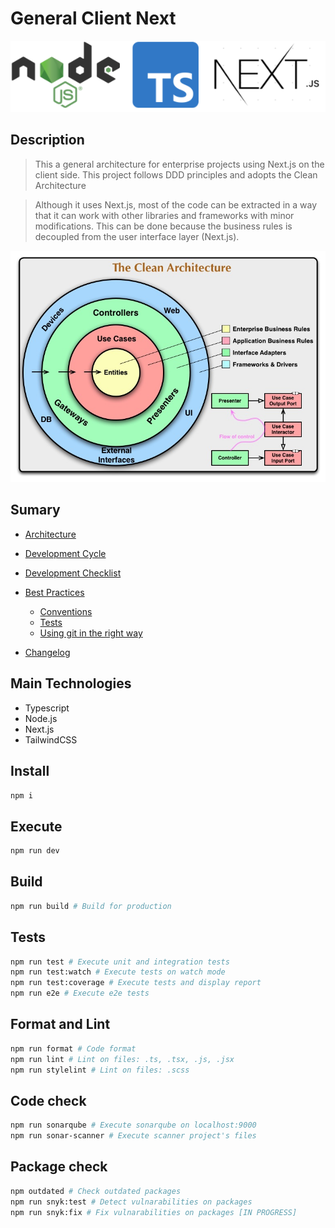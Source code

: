 # General Client Next

![alt text][main-technologies]

## Description

> This a general architecture for enterprise projects using Next.js on the client side. This project follows DDD principles and adopts the Clean Architecture

> Although it uses Next.js, most of the code can be extracted in a way that it can work with other libraries and frameworks with minor modifications. This can be done because the business rules is decoupled from the user interface layer (Next.js).

![alt text][clean-architecture]

## Sumary

- [Architecture](./docs/ARCHITECTURE.md)
- [Development Cycle](./docs/DEVELOPMENT_CYCLE.md)
- [Development Checklist](./docs/DEVELOPMENT_CHECKLIST.md)
- [Best Practices](./docs/BEST_PRACTICES.md)

  - [Conventions](./docs/CONVENTIONS.md)
  - [Tests](./docs/TESTS.md)
  - [Using git in the right way](./docs/GIT.md)

- [Changelog](./docs/CHANGELOG.md)

## Main Technologies

- Typescript
- Node.js
- Next.js
- TailwindCSS

## Install

```bash
npm i
```

## Execute

```bash
npm run dev
```

## Build

```bash
npm run build # Build for production
```

## Tests

```bash
npm run test # Execute unit and integration tests
npm run test:watch # Execute tests on watch mode
npm run test:coverage # Execute tests and display report
npm run e2e # Execute e2e tests
```

## Format and Lint

```bash
npm run format # Code format
npm run lint # Lint on files: .ts, .tsx, .js, .jsx
npm run stylelint # Lint on files: .scss
```

## Code check

```bash
npm run sonarqube # Execute sonarqube on localhost:9000
npm run sonar-scanner # Execute scanner project's files
```

## Package check

```bash
npm outdated # Check outdated packages
npm run snyk:test # Detect vulnarabilities on packages
npm run snyk:fix # Fix vulnarabilities on packages [IN PROGRESS]
```

[clean-architecture]: ./docs/images/clean-architecture.jpg
[main-technologies]: ./docs/images/main-technologies.png 
